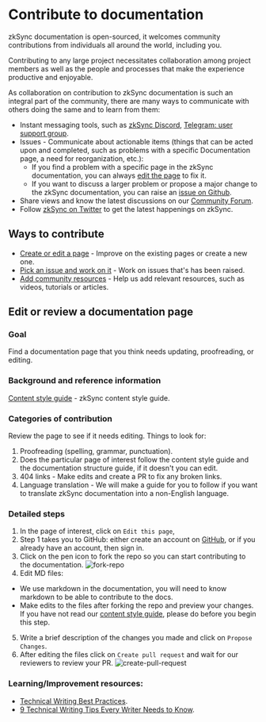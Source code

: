 # Contribute to documentation

zkSync documentation is open-sourced, it welcomes community contributions from individuals all around the world, including you.

Contributing to any large project necessitates collaboration among project members as well as the people and processes that make the experience productive and enjoyable.

As collaboration on contribution to zkSync documentation is such an integral part of the community, there are many ways to communicate with others doing the same and to learn from them:

- Instant messaging tools, such as [zkSync Discord](https://join.zksync.dev/), [Telegram: user support group](https://t.me/zksync_support).
- Issues - Communicate about actionable items (things that can be acted upon and completed, such as problems with a specific Documentation page, a need for reorganization, etc.):
    - If you find a problem with a specific page in the zkSync documentation, you can always [edit the page](#edit-or-review-a-documentation-page) to fix it.
    - If you want to discuss a larger problem or propose a major change to the zkSync documentation, you can raise an [issue on Github](https://github.com/matter-labs/zksync-web-v2-docs/issues).
- Share views and know the latest discussions on our [Community Forum](https://community.zksync.io/).
- Follow [zkSync on Twitter](https://twitter.com/zksync) to get the latest happenings on zkSync.

<TocHeader />
<TOC class="table-of-contents" :include-level="[2,3]" />

## Ways to contribute

- [Create or edit a page](#edit-or-review-a-documentation-page) - Improve on the existing pages or create a new one.
- [Pick an issue and work on it](https://github.com/matter-labs/zksync-web-v2-docs/issues) - Work on issues that's has been raised.
- [Add community resources](./community-resources.md) - Help us add relevant resources, such as videos, tutorials or articles.


## Edit or review a documentation page

### Goal
Find a documentation page that you think needs updating, proofreading, or editing.

### Background and reference information

[Content style guide](https://www.notion.so/matterlabs/Communication-Strategy-a4836bd6d2254268b60a489d82992d71) - zkSync content style guide.

### Categories of contribution

Review the page to see if it needs editing. Things to look for:
1. Proofreading (spelling, grammar, punctuation).
2. Does the particular page of interest follow the content style guide and the documentation structure guide, if it doesn't you can edit.
3. 404 links - Make edits and create a PR to fix any broken links.
4. Language translation - We will make a guide for you to follow if you want to translate zkSync documentation into a non-English language.

### Detailed steps

1. In the page of interest, click on `Edit this page`,
2. Step 1 takes you to GitHub: either create an account on [GitHub](https://github.com/join), or if you already have an account, then sign in.
3. Click on the pen icon to fork the repo so you can start contributing to the documentation.
  ![fork-repo](https://user-images.githubusercontent.com/55744578/136702921-3105350a-a68a-4aa4-8c5d-fb24742652b2.jpg)
4. Edit MD files:
  - We use markdown in the documentation, you will need to know markdown to be able to contribute to the docs.
  - Make edits to the files after forking the repo and preview your changes. If you have not read our [content style guide](https://www.notion.so/matterlabs/Communication-Strategy-a4836bd6d2254268b60a489d82992d71), please do before you begin this step.
5. Write a brief description of the changes you made and click on `Propose Changes`. 
6. After editing the files click on `Create pull request` and wait for our reviewers to review your PR.
  ![create-pull-request](https://user-images.githubusercontent.com/55744578/136703597-6644e43c-7c64-4cc0-bf8b-7fb8db9544cf.jpg)


### Learning/Improvement resources: 

- [Technical Writing Best Practices](https://proedit.com/technical-writing-best-practices/).
- [9 Technical Writing Tips Every Writer Needs to Know](https://www.instructionalsolutions.com/blog/technical-writing-tips).
